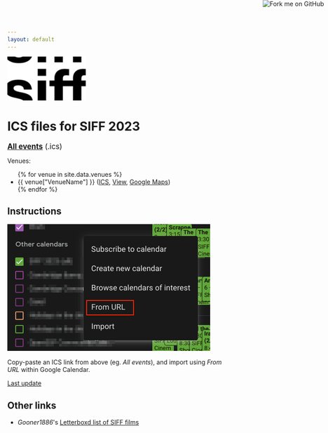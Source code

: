 ```yaml
---
layout: default
---
```


<html>
<head>
  <title>ICS files for SIFF 2023</title>
</head>
<body>

<a href="{{ site.github.repository_url }}"><img decoding="async" loading="lazy" width="149" height="149" src="https://github.blog/wp-content/uploads/2008/12/forkme_right_darkblue_121621.png?resize=149%2C149" class="attachment-full size-full" alt="Fork me on GitHub" data-recalc-dims="1" style="position: absolute; top: 0; right: 0; border: 0;"></a>

<a href="https://www.siff.net/">
    <img src="assets/logo.png?{{ site.github.build_revision }}" height="100">
</a>

<body>

<h1>ICS files for SIFF 2023</h1>

<p>
  <big><strong><a href="ics/all.ics?{{ site.github.build_revision }}">All events</a></strong> (.ics)</big>
</p>

<p>Venues:</p>

<ul>
{% for venue in site.data.venues %}
<li>
    {{ venue["VenueName"] }} (<a href="ics/{{ venue.VenueSlug }}.ics?{{ site.github.build_revision }}">ICS</a>,
        <a href="https://larrybolt.github.io/online-ics-feed-viewer/#feed={{ site.url|url_encode }}{{ site.baseurl|url_encode }}/ics/{{ venue.VenueSlug }}.ics%3F{{ site.github.build_revision }}&cors=false&title={{ venue.VenueName|url_encode }}">View</a>, <a href="https://www.google.co.uk/maps/search/{{ venue.VenueName|url_encode }}%20{{ venue.VenueAddress1|url_encode }}">Google Maps</a>)
</li>
{% endfor %}
</ul>

<h2>Instructions</h2>

<p>
  <img src="assets/screenshot.png?{{ site.github.build_revision }}">
</p>

<p>
  Copy-paste an ICS link from above (eg. <em>All events</em>), and import using <em>From URL</em> within Google Calendar.
</p>

<p><a href="{{ site.github.repository_url }}/commit/{{ site.github.build_revision }}">Last update</a></p>

<h2>Other links</h2>

<ul>
    <li><em>Gooner1886</em>'s <a href="https://letterboxd.com/gooner1886/list/49th-seattle-international-film-festival/detail/">Letterboxd list of SIFF films</a></li>
</ul>

</body>
